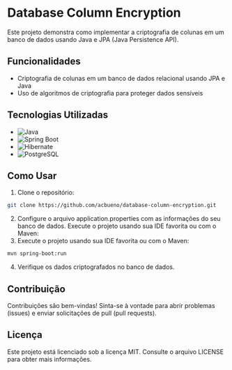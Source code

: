 # Database Column Encryption

Este projeto demonstra como implementar a criptografia de colunas em um banco de dados usando Java e JPA (Java Persistence API).

## Funcionalidades

- Criptografia de colunas em um banco de dados relacional usando JPA e Java
- Uso de algoritmos de criptografia para proteger dados sensíveis

## Tecnologias Utilizadas

- ![Java](https://img.shields.io/badge/Java-11-blue)
- ![Spring Boot](https://img.shields.io/badge/Spring%20Boot-2.5.4-green)
- ![Hibernate](https://img.shields.io/badge/Hibernate-5.5.6-yellow)
- ![PostgreSQL](https://img.shields.io/badge/PostgreSQL-13.3-blue)

## Como Usar

1. Clone o repositório:

```sh
git clone https://github.com/acbueno/database-column-encryption.git
```
2. Configure o arquivo application.properties com as informações do seu banco de dados.
Execute o projeto usando sua IDE favorita ou com o Maven:
3. Execute o projeto usando sua IDE favorita ou com o Maven:
```sh
mvn spring-boot:run
```
4. Verifique os dados criptografados no banco de dados.

## Contribuição
Contribuições são bem-vindas! Sinta-se à vontade para abrir problemas (issues) e enviar solicitações de pull (pull requests).

## Licença
Este projeto está licenciado sob a licença MIT. Consulte o arquivo LICENSE para obter mais informações.

